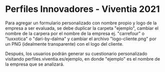 # Perfiles Innovadores - Viventia 2021

Para agregar un formulario personalizado con nombre propio y logo de la empresa a ser evaluada, se debe duplicar la carpeta "ejemplo", cambiar el nombre de la carpera por el nombre de la empresa ej. "carrefour" o "luxxotica" o "dari-by-dalma" y cambiar el archivo "logo-cliente.png" por un PNG (idealmente transparente) con el logo del cliente.

Después, los usuarios podrán generar su cuestionario personalizado visitando perfiles.viventia.es/ejemplo, en donde "ejemplo" es el nombre de la empresa que se analizará.